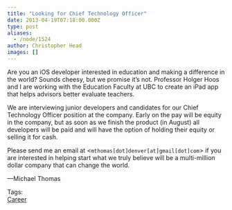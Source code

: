 ```yaml
---
title: "Looking for Chief Technology Officer"
date: 2013-04-19T07:18:00.000Z
type: post
aliases:
  - /node/1524
author: Christopher Head
images: []
---
```


<div class="field field-name-body field-type-text-with-summary field-label-hidden"><div class="field-items"><div class="field-item even"><p>Are you an iOS developer interested in education and making a difference in the world? Sounds cheesy, but we promise it&#x2019;s not. Professor Holger Hoos and I are working with the Education Faculty at UBC to create an iPad app that helps advisors better evaluate teachers.</p>
<p>We are interviewing junior developers and candidates for our Chief Technology Officer position at the company. Early on the pay will be equity in the company, but as soon as we finish the product (in August) all developers will be paid and will have the option of holding their equity or selling it for cash.</p>
<p>Please send me an email at &lt;<code>mthomas[dot]denver[at]gmail[dot]com</code>&gt; if you are interested in helping start what we truly believe will be a multi-million dollar company that can change the world.</p>
<p>&#x2014;Michael Thomas</p>
</div></div></div>    <footer>
    <div class="field field-name-field-tags field-type-taxonomy-term-reference field-label-above"><div class="field-label">Tags:&#xA0;</div><div class="field-items"><div class="field-item even"><a href="/career">Career</a></div></div></div>      </footer>
